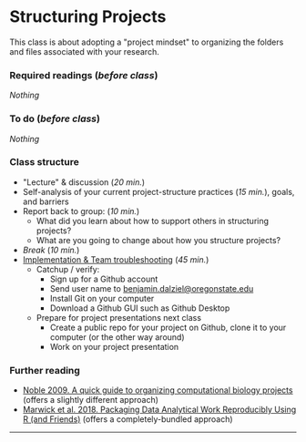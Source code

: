 # Structuring Projects

This class is about adopting a "project mindset" to organizing the folders and files associated with your research.

### Required readings (_before class_)
_Nothing_
<!-- - Notes: [tex/StructuredProjects.pdf](tex/StructuredProjects.pdf) -->

### To do (_before class_)
_Nothing_

### Class structure
* "Lecture" & discussion (_20 min._)
* Self-analysis of your current project-structure practices (_15 min._), goals, and barriers
* Report back to group: (_10 min._)
  *   What did you learn about how to support others in structuring projects? 
  *   What are you going to change about how you structure projects?
* _Break_ (_10 min._)
* [Implementation & Team troubleshooting](classes/Implementation) (_45 min._)
  * Catchup / verify:  
    * Sign up for a Github account
    * Send user name to benjamin.dalziel@oregonstate.edu
    * Install Git on your computer
    * Download a Github GUI such as Github Desktop
  * Prepare for project presentations next class
    * Create a public repo for your project on Github, clone it to your computer (or the other way around)
    * Work on your project presentation


### Further reading
- [Noble 2009. A quick guide to organizing computational biology projects](../../readings/pdfs/Noble2009.pdf) (offers a slightly different approach)
- [Marwick et al. 2018. Packaging Data Analytical Work Reproducibly Using R (and Friends)](../../readings/pdfs/Marwick2018.pdf) (offers a completely-bundled approach)

***
